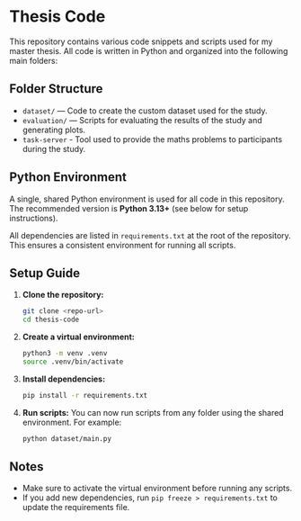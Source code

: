# Thesis Code

This repository contains various code snippets and scripts used for my master thesis. All code is written in Python and organized into the following main folders:

## Folder Structure

- `dataset/` — Code to create the custom dataset used for the study.
- `evaluation/` — Scripts for evaluating the results of the study and generating plots.
- `task-server` - Tool used to provide the maths problems to participants during the study.

## Python Environment

A single, shared Python environment is used for all code in this repository. The recommended version is **Python 3.13+** (see below for setup instructions).

All dependencies are listed in `requirements.txt` at the root of the repository. This ensures a consistent environment for running all scripts.

## Setup Guide

1. **Clone the repository:**
   ```sh
   git clone <repo-url>
   cd thesis-code
   ```

2. **Create a virtual environment:**
   ```sh
   python3 -m venv .venv
   source .venv/bin/activate
   ```

3. **Install dependencies:**
   ```sh
   pip install -r requirements.txt
   ```

4. **Run scripts:**
   You can now run scripts from any folder using the shared environment. For example:
   ```sh
   python dataset/main.py
   ```

## Notes

- Make sure to activate the virtual environment before running any scripts.
- If you add new dependencies, run `pip freeze > requirements.txt` to update the requirements file.
